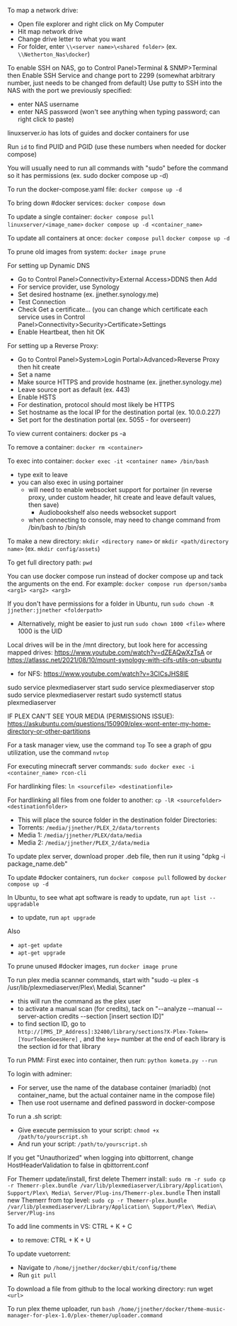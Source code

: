 To map a network drive:
- Open file explorer and right click on My Computer
- Hit map network drive
- Change drive letter to what you want
- For folder, enter `\\<server name>\<shared folder>`  (ex. `\\Netherton_Nas\docker`)


To enable SSH on NAS, go to Control Panel>Terminal & SNMP>Terminal then Enable SSH Service and change port to 2299 (somewhat arbitrary number, just needs to be changed from default)
Use putty to SSH into the NAS with the port we previously specified:
- enter NAS username
- enter NAS password (won't see anything when typing password; can right click to paste)


linuxserver.io has lots of guides and docker containers for use

Run `id` to find PUID and PGID (use these numbers when needed for docker compose)

You will usually need to run all commands with "sudo" before the command so it has permissions (ex. sudo docker compose up -d)

To run the docker-compose.yaml file:
`docker compose up -d`

To bring down #docker services:
`docker compose down`

To update a single container:
`docker compose pull linuxserver/<image_name>`
`docker compose up -d <container_name>`

To update all containers at once:
`docker compose pull`
`docker compose up -d`

To prune old images from system:
`docker image prune`


For setting up Dynamic DNS
- Go to Control Panel>Connectivity>External Access>DDNS then Add
- For service provider, use Synology
- Set desired hostname (ex. jjnether.synology.me)
- Test Connection
- Check Get a certificate... (you can change which certificate each service uses in Control Panel>Connectivity>Security>Certificate>Settings
- Enable Heartbeat, then hit OK

For setting up a Reverse Proxy:
- Go to Control Panel>System>Login Portal>Advanced>Reverse Proxy then hit create
- Set a name
- Make source HTTPS and provide hostname (ex. jjnether.synology.me)
- Leave source port as default (ex. 443)
- Enable HSTS
- For destination, protocol should most likely be HTTPS
- Set hostname as the local IP for the destination portal (ex. 10.0.0.227)
- Set port for the destination portal (ex. 5055 - for overseerr)


To view current containers: docker ps -a

To remove a container: `docker rm <container>`

To exec into container: `docker exec -it <container name> /bin/bash`
- type exit to leave
- you can also exec in using portainer
	- will need to enable websocket support for portainer (in reverse proxy, under custom header, hit create and leave default values, then save)
		- Audiobookshelf also needs websocket support
	- when connecting to console, may need to change command from /bin/bash to /bin/sh
	
To make a new directory: `mkdir <directory name>`   or   `mkdir <path/directory name>` (ex. `mkdir config/assets`)

To get full directory path: `pwd`

You can use docker compose run instead of docker compose up and tack the arguments on the end. For example: `docker compose run dperson/samba <arg1> <arg2> <arg3>`

If you don't have permissions for a folder in Ubuntu, run `sudo chown -R jjnether:jjnether <folderpath>`
- Alternatively, might be easier to just run `sudo chown 1000 <file>` where 1000 is the UID

Local drives will be in the /mnt directory, but look here for accessing mapped drives: https://www.youtube.com/watch?v=dZEAQwXzTsA or https://atlassc.net/2021/08/10/mount-synology-with-cifs-utils-on-ubuntu
 - for NFS: https://www.youtube.com/watch?v=3ClCsJHS8lE

sudo service plexmediaserver start
sudo service plexmediaserver stop
sudo service plexmediaserver restart
sudo systemctl status plexmediaserver

IF PLEX CAN'T SEE YOUR MEDIA (PERMISSIONS ISSUE): https://askubuntu.com/questions/150909/plex-wont-enter-my-home-directory-or-other-partitions

For a task manager view, use the command `top`
To see a graph of gpu utilization, use the command `nvtop`

For executing minecraft server commands: `sudo docker exec -i <container_name> rcon-cli`

For hardlinking files:
`ln <sourcefile> <destinationfile>`

For hardlinking all files from one folder to another:
`cp -lR <sourcefolder> <destinationfolder>`
- This will place the source folder in the destination folder
Directories:
- Torrents: `/media/jjnether/PLEX_2/data/torrents`
- Media 1: `/media/jjnether/PLEX/data/media`
- Media 2: `/media/jjnether/PLEX_2/data/media`

To update plex server, download proper .deb file, then run it using "dpkg -i package_name.deb"

To update #docker containers, run `docker compose pull` followed by `docker compose up -d`

In Ubuntu, to see what apt software is ready to update, run `apt list --upgradable`
- to update, run `apt upgrade`

Also
- `apt-get update`
- `apt-get upgrade`

To prune unused #docker images, run `docker image prune`

To run plex media scanner commands, start with "sudo -u plex -s /usr/lib/plexmediaserver/Plex\ Media\ Scanner"
- this will run the command as the plex user
- to activate a manual scan (for credits), tack on "--analyze --manual --server-action credits --section [insert section ID]"
- to find section ID, go to `http://[PMS_IP_Address]:32400/library/sections?X-Plex-Token=[YourTokenGoesHere]` , and the `key=` number at the end of each library is the section id for that library

To run PMM:
First exec into container, then run: `python kometa.py --run`

To login with adminer:
- For server, use the name of the database container (mariadb) (not container_name, but the actual container name in the compose file)
- Then use root username and defined password in docker-compose

To run a .sh script:
- Give execute permission to your script: `chmod +x /path/to/yourscript.sh`
- And run your script: `/path/to/yourscript.sh`

If you get "Unauthorized" when logging into qbittorrent, change HostHeaderValidation to false in qbittorrent.conf

For Themerr update/install, first delete Themerr install:
`sudo rm -r sudo cp -r Themerr-plex.bundle /var/lib/plexmediaserver/Library/Application\ Support/Plex\ Media\ Server/Plug-ins/Themerr-plex.bundle`
Then install new Themerr from top level:
`sudo cp -r Themerr-plex.bundle /var/lib/plexmediaserver/Library/Application\ Support/Plex\ Media\ Server/Plug-ins`

To add line comments in VS: CTRL + K + C
- to remove: CTRL + K + U

To update vuetorrent:
- Navigate to `/home/jjnether/docker/qbit/config/theme`
- Run `git pull`

To download a file from github to the local working directory:
run wget `<url>`

To run plex theme uploader, run `bash /home/jjnether/docker/theme-music-manager-for-plex-1.0/plex-themer/uploader.command`
